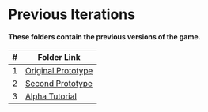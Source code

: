 # Previous Iterations
#### These folders contain the previous versions of the game.

|   #   | Folder Link                            | 
| :---: | -------------------------------------- | 
|   1   | [Original Prototype]() | 
|   2   | [Second Prototype]() | 
|   3   | [Alpha Tutorial]() | 

